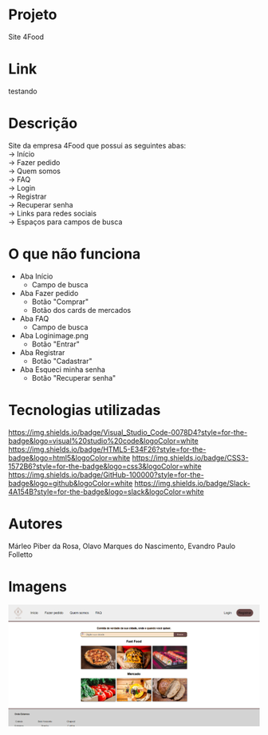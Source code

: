 # Projeto
Site 4Food

# Link
testando

# Descrição
Site da empresa 4Food que possui as seguintes abas: <br/>
-> Início <br/>
-> Fazer pedido <br/>
-> Quem somos <br/>
-> FAQ <br/>
-> Login <br/>
-> Registrar <br/>
-> Recuperar senha <br/>
-> Links para redes sociais <br/>
-> Espaços para campos de busca

# O que não funciona
- Aba Início
    - Campo de busca
- Aba Fazer pedido
    - Botão "Comprar"
    - Botão dos cards de mercados
- Aba FAQ
    - Campo de busca
- Aba Loginimage.png
    - Botão "Entrar"
- Aba Registrar
    - Botão "Cadastrar"
- Aba Esqueci minha senha
    - Botão "Recuperar senha"

# Tecnologias utilizadas
https://img.shields.io/badge/Visual_Studio_Code-0078D4?style=for-the-badge&logo=visual%20studio%20code&logoColor=white
https://img.shields.io/badge/HTML5-E34F26?style=for-the-badge&logo=html5&logoColor=white
https://img.shields.io/badge/CSS3-1572B6?style=for-the-badge&logo=css3&logoColor=white
https://img.shields.io/badge/GitHub-100000?style=for-the-badge&logo=github&logoColor=white
https://img.shields.io/badge/Slack-4A154B?style=for-the-badge&logo=slack&logoColor=white

# Autores
Márleo Piber da Rosa, Olavo Marques do Nascimento, Evandro Paulo Folletto

# Imagens
<img src="./img/site_1.png"/>
